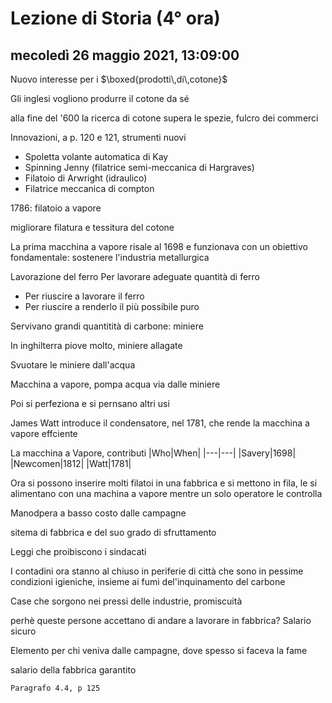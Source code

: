 # Lezione di Storia (4° ora)

## mecoledì 26 maggio 2021, 13:09:00
Nuovo interesse per i $\boxed{prodotti\,di\,cotone}$

Gli inglesi vogliono produrre il cotone da sé

alla fine del '600 la ricerca di cotone supera le spezie, fulcro dei commerci

Innovazioni, a p. 120 e 121, strumenti nuovi

* Spoletta volante automatica di Kay
* Spinning Jenny (filatrice semi-meccanica di Hargraves)
* Filatoio di Arwright (idraulico)
* Filatrice meccanica di compton

1786: filatoio a vapore


migliorare filatura e tessitura del cotone

La prima macchina a vapore risale al 1698 e funzionava con un obiettivo fondamentale: sostenere l'industria metallurgica

Lavorazione del ferro
Per lavorare adeguate quantità di ferro
* Per riuscire a lavorare il ferro
* Per riuscire a renderlo il più possibile puro

Servivano grandi quantitità di carbone: miniere

In inghilterra piove molto, miniere allagate

Svuotare le miniere dall'acqua


Macchina a vapore, pompa acqua via dalle miniere

Poi si perfeziona e si pernsano altri usi

James Watt introduce il condensatore, nel 1781, che rende la macchina a vapore effciente

La macchina a Vapore, contributi
|Who|When|
|---|---|
|Savery|1698|
|Newcomen|1812|
|Watt|1781|


Ora si possono inserire molti filatoi in una fabbrica e si mettono in fila, le si alimentano con una machina a vapore mentre un solo operatore le controlla


Manodpera a basso costo dalle campagne


sitema di fabbrica e del suo grado di sfruttamento

 Leggi che proibiscono i sindacati

I contadini ora stanno al chiuso in periferie di città che sono in pessime condizioni igieniche, insieme ai fumi del'inquinamento del carbone

Case che sorgono nei pressi delle industrie, promiscuità


perhè queste persone accettano di andare a lavorare in fabbrica?
Salario sicuro

Elemento per chi veniva dalle campagne, dove spesso si faceva la fame

salario della fabbrica garantito

	Paragrafo 4.4, p 125


<!--stackedit_data:
eyJoaXN0b3J5IjpbLTMzNzMyNjU2Niw4NTI4NTMyNTddfQ==
-->